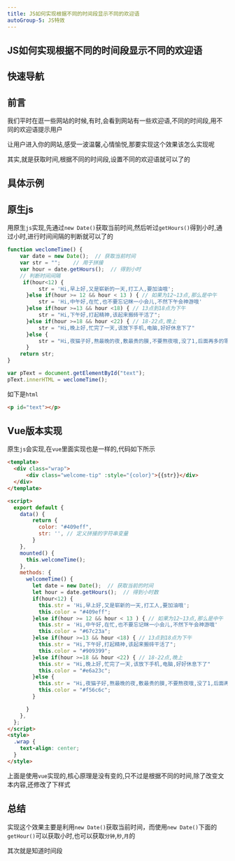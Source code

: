 ```yaml
---
title: JS如何实现根据不同的时间段显示不同的欢迎语
autoGroup-5: JS特效
---
```


## JS如何实现根据不同的时间段显示不同的欢迎语

## 快速导航

<TOC />

## 前言

我们平时在逛一些网站的时候,有时,会看到网站有一些欢迎语,不同的时间段,用不同的欢迎语提示用户

让用户进入你的网站,感受一波温馨,心情愉悦,那要实现这个效果该怎么实现呢

其实,就是获取时间,根据不同的时间段,设置不同的欢迎语就可以了的

## 具体示例

<template>
  <div class="wrap">
      <div class="welcome-tip" :style="{color}">{{str}}</div>
  </div>
</template>

<script>
  export default {
    data() {
        return {
          color: "#409eff",
          str: '', // 定义拼接的字符串变量
        }
    },
    mounted() {
      this.welcomeTime();
    },
    methods: {
      welcomeTime() {
        let date = new Date();  // 获取当前的时间
        let hour = date.getHours();  // 得到小时数
        if(hour<12) {
          this.str = 'Hi,早上好,又是崭新的一天,打工人,要加油哦';
          this.color = "#409eff";
        }else if(hour >= 12 && hour < 13 ) { // 如果为12~13点,那么是中午
          this.str = 'Hi,中午好,在忙,也不要忘记眯一小会儿,不然下午会神游哦'
          this.color = "#67c23a";
        }else if(hour >=13 && hour <18) { // 13点到18点为下午
          this.str = "Hi,下午好,打起精神,该起来搬砖干活了";
          this.color = "#909399";
        }else if(hour >=18 && hour <22) { // 18-22点,晚上
          this.str = "Hi,晚上好,忙完了一天,该放下手机,电脑,好好休息下了"
          this.color = "#e6a23c";
        }else {
          this.str = "Hi,夜猫子好,熬最晚的夜,敷最贵的膜,不要熬夜哦,没了1,后面再多的零,也没有意义哈,狗命要紧";
          this.color = "#f56c6c";
        }

      } 
    },
  };
</script>
<style>
  .wrap {
    text-align: center;
    margin-top: 20px;
  }
</style>

## 原生js

用原生`js`实现,先通过`new Date()`获取当前时间,然后听过`getHours()`得到小时,通过小时,进行时间间隔的判断就可以了的

```js
function weclomeTime() {
    var date = new Date();  // 获取当前时间
    var str = "";    // 用于拼接
    var hour = date.getHours();  // 得到小时
    // 判断时间间隔
     if(hour<12) {
          str = 'Hi,早上好,又是崭新的一天,打工人,要加油哦';
      }else if(hour >= 12 && hour < 13 ) { // 如果为12~13点,那么是中午
          str = 'Hi,中午好,在忙,也不要忘记眯一小会儿,不然下午会神游哦'
      }else if(hour >=13 && hour <18) { // 13点到18点为下午
          str = "Hi,下午好,打起精神,该起来搬砖干活了";
      }else if(hour >=18 && hour <22) { // 18-22点,晚上
          str = "Hi,晚上好,忙完了一天,该放下手机,电脑,好好休息下了"
      }else {
          str = "Hi,夜猫子好,熬最晚的夜,敷最贵的膜,不要熬夜哦,没了1,后面再多的零,也没有意义哈,狗命要紧";
      }
    return str;
}

var pText = document.getElementById("text");
pText.innerHTML = weclomeTime();
```
如下是`html`

```html
<p id="text"></p>
```

## Vue版本实现

原生`js`会实现,在`vue`里面实现也是一样的,代码如下所示
```html
<template>
  <div class="wrap">
      <div class="welcome-tip" :style="{color}">{{str}}</div>
  </div>
</template>

<script>
  export default {
    data() {
        return {
          color: "#409eff",
          str: '', // 定义拼接的字符串变量
        }
    },
    mounted() {
      this.welcomeTime();
    },
    methods: {
      welcomeTime() {
        let date = new Date();  // 获取当前的时间
        let hour = date.getHours();  // 得到小时数
        if(hour<12) {
          this.str = 'Hi,早上好,又是崭新的一天,打工人,要加油哦';
          this.color = "#409eff";
        }else if(hour >= 12 && hour < 13 ) { // 如果为12~13点,那么是中午
          this.str = 'Hi,中午好,在忙,也不要忘记眯一小会儿,不然下午会神游哦'
          this.color = "#67c23a";
        }else if(hour >=13 && hour <18) { // 13点到18点为下午
          this.str = "Hi,下午好,打起精神,该起来搬砖干活了";
          this.color = "#909399";
        }else if(hour >=18 && hour <22) { // 18-22点,晚上
          this.str = "Hi,晚上好,忙完了一天,该放下手机,电脑,好好休息下了"
          this.color = "#e6a23c";
        }else {
          this.str = "Hi,夜猫子好,熬最晚的夜,敷最贵的膜,不要熬夜哦,没了1,后面再多的零,也没有意义哈,狗命要紧";
          this.color = "#f56c6c";
        }

      } 
    },
  };
</script>
<style>
  .wrap {
    text-align: center;
  }
</style>
```

上面是使用`vue`实现的,核心原理是没有变的,只不过是根据不同的时间,除了改变文本内容,还修改了下样式

## 总结

实现这个效果主要是利用`new Date()`获取当前时间，而使用`new Date()`下面的`getHour()`可以获取小时,也可以获取`分钟`,`秒`,`月`的

其次就是知道时间段

<footer-FooterLink :isShareLink="false" :isDaShang="true" />
<footer-FeedBack />